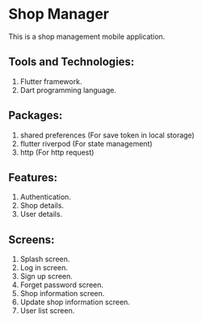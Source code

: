 # Shop Manager

This is a shop management mobile application.

## Tools and Technologies:
1. Flutter framework.
2. Dart programming language.

## Packages:
1. shared preferences (For save token in local storage)
2. flutter riverpod (For state management)
3. http (For http request)

## Features:
1. Authentication.
2. Shop details.
3. User details.


## Screens:
1. Splash screen.
2. Log in screen.
3. Sign up screen.
4. Forget password screen.
5. Shop information screen.
6. Update shop information screen.
7. User list screen.
